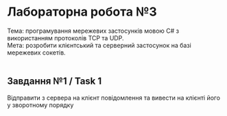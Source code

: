 # Лабораторна робота №3 <br/>
Тема: програмування мережевих застосунків мовою C# з використанням протоколів TCP та UDP.<br/>
Мета: розробити клієнтський та серверний застосунок на базі мережевих сокетів.<br/>
<br/>
## Завдання №1 / Task 1
Відправити з сервера на клієнт повідомлення та вивести на клієнті його у зворотному порядку <br/>
